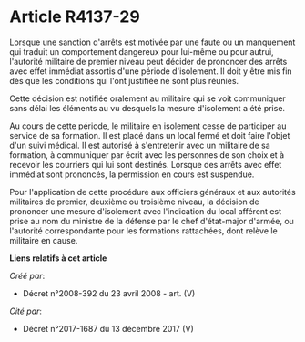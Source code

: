 # Article R4137-29

Lorsque une sanction d'arrêts est motivée par une faute ou un manquement qui traduit un comportement dangereux pour lui-même
ou pour autrui, l'autorité militaire de premier niveau peut décider de prononcer des arrêts avec effet immédiat assortis
d'une période d'isolement. Il doit y être mis fin dès que les conditions qui l'ont justifiée ne sont plus réunies.

Cette décision est notifiée oralement au militaire qui se voit communiquer sans délai les éléments au vu desquels la mesure
d'isolement a été prise.

Au cours de cette période, le militaire en isolement cesse de participer au service de sa formation. Il est placé dans un
local fermé et doit faire l'objet d'un suivi médical. Il est autorisé à s'entretenir avec un militaire de sa formation, à
communiquer par écrit avec les personnes de son choix et à recevoir les courriers qui lui sont destinés. Lorsque des arrêts
avec effet immédiat sont prononcés, la permission en cours est suspendue.

Pour l'application de cette procédure aux officiers généraux et aux autorités militaires de premier, deuxième ou troisième
niveau, la décision de prononcer une mesure d'isolement avec l'indication du local afférent est prise au nom du ministre de
la défense par le chef d'état-major d'armée, ou l'autorité correspondante pour les formations rattachées, dont relève le
militaire en cause.

**Liens relatifs à cet article**

_Créé par_:

  - Décret n°2008-392 du 23 avril 2008 - art. (V)

_Cité par_:

  - Décret n°2017-1687 du 13 décembre 2017 (V)
